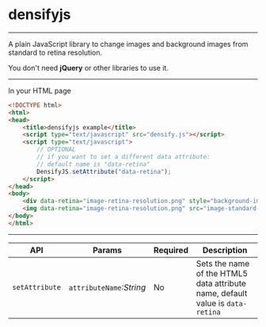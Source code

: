 densifyjs
=========
----

A plain JavaScript library to change images and background images from standard to retina resolution.

You don't need **jQuery** or other libraries to use it.

----

In your HTML page

```html
<!DOCTYPE html>
<html>
<head>
    <title>densifyjs example</title>
    <script type="text/javascript" src="densify.js"></script>
    <script type="text/javascript">
        // OPTIONAL
        // if you want to set a different data attribute:
        // default name is "data-retina"
        DensifyJS.setAttribute("data-retina");
    </script>
</head>
<body>
    <div data-retina="image-retina-resolution.png" style="background-image:url(image-standard-resolution.png);"></div>
    <img data-retina="image-retina-resolution.png" src="image-standard-resolution.png">
</body>
</html>
```

----

API | Params | Required | Description
--- | --- | --- | ---
`setAttribute`  | `attributeName`*:String* | No        | Sets the name of the HTML5 data attribute name, default value is `data-retina`
